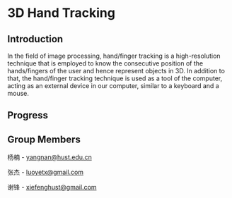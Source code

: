 # 3D Hand Tracking

## Introduction

In the field of image processing, hand/finger tracking is a high-resolution technique that is employed to know the consecutive position of the hands/fingers of the user and hence represent objects in 3D. In addition to that, the hand/finger tracking technique is used as a tool of the computer, acting as an external device in our computer, similar to a keyboard and a mouse.

## Progress

## Group Members

杨楠 - yangnan@hust.edu.cn

张杰 - luoyetx@gmail.com

谢锋 - xiefenghust@gmail.com
